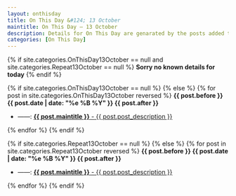 ```yaml
---
layout: onthisday
title: On This Day &#124; 13 October
maintitle: On This Day — 13 October
description: Details for On This Day are genarated by the posts added to the website so the content is subject to changes/updates over time.
categories: [On This Day]
---
```


{% if site.categories.OnThisDay13October == null and site.categories.Repeat13October == null %}
<strong>Sorry no known details for today</strong>
{% endif %}

{% if site.categories.OnThisDay13October == null %}
{% else %}
{% for post in site.categories.OnThisDay13October reversed %}
<strong>{{ post.before }} {{ post.date | date: "%e %B %Y" }} {{ post.after }}</strong>
<ul>
<li> ——: <a href="{{ post.url }}"><strong>{{ post.maintitle }}</strong> - {{ post.post_description }}</a></li>
</ul>
{% endfor %}
{% endif %}

{% if site.categories.Repeat13October == null %}
{% else %}
{% for post in site.categories.Repeat13October reversed %}
<strong>{{ post.before }} {{ post.date | date: "%e %B %Y" }} {{ post.after }}</strong>
<ul>
<li> ——: <a href="{{ post.url }}"><strong>{{ post.maintitle }}</strong> - {{ post.post_description }}</a></li>
</ul>
{% endfor %}
{% endif %}

